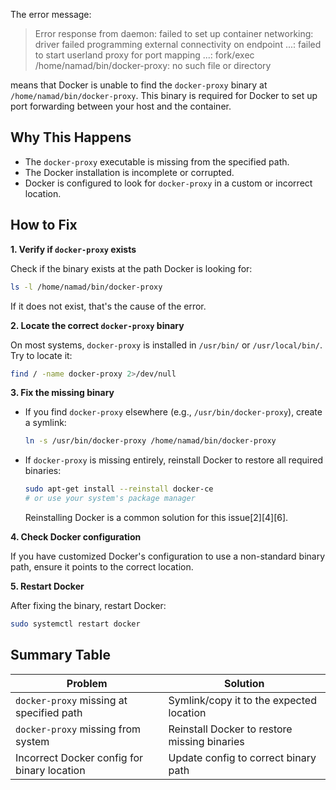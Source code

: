 The error message:

> Error response from daemon: failed to set up container networking: driver failed programming external connectivity on endpoint ...: failed to start userland proxy for port mapping ...: fork/exec /home/namad/bin/docker-proxy: no such file or directory

means that Docker is unable to find the `docker-proxy` binary at `/home/namad/bin/docker-proxy`. This binary is required for Docker to set up port forwarding between your host and the container.

## Why This Happens

- The `docker-proxy` executable is missing from the specified path.
- The Docker installation is incomplete or corrupted.
- Docker is configured to look for `docker-proxy` in a custom or incorrect location.

## How to Fix

**1. Verify if `docker-proxy` exists**

Check if the binary exists at the path Docker is looking for:

```bash
ls -l /home/namad/bin/docker-proxy
```

If it does not exist, that's the cause of the error.

**2. Locate the correct `docker-proxy` binary**

On most systems, `docker-proxy` is installed in `/usr/bin/` or `/usr/local/bin/`. Try to locate it:

```bash
find / -name docker-proxy 2>/dev/null
```

**3. Fix the missing binary**

- If you find `docker-proxy` elsewhere (e.g., `/usr/bin/docker-proxy`), create a symlink:

  ```bash
  ln -s /usr/bin/docker-proxy /home/namad/bin/docker-proxy
  ```

- If `docker-proxy` is missing entirely, reinstall Docker to restore all required binaries:

  ```bash
  sudo apt-get install --reinstall docker-ce
  # or use your system's package manager
  ```

  Reinstalling Docker is a common solution for this issue[2][4][6].

**4. Check Docker configuration**

If you have customized Docker's configuration to use a non-standard binary path, ensure it points to the correct location.

**5. Restart Docker**

After fixing the binary, restart Docker:

```bash
sudo systemctl restart docker
```

## Summary Table

| Problem                                    | Solution                                      |
|---------------------------------------------|-----------------------------------------------|
| `docker-proxy` missing at specified path    | Symlink/copy it to the expected location      |
| `docker-proxy` missing from system          | Reinstall Docker to restore missing binaries  |
| Incorrect Docker config for binary location | Update config to correct binary path          |

